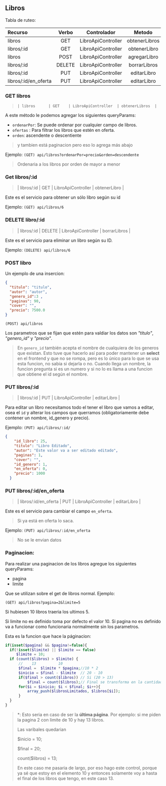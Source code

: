 ## Libros

Tabla de ruteo:

| Recurso               | Verbo  | Controlador         | Metodo         |
|:----------------------|:------:|:-------------------:|:--------------:|
| libros                | GET    | LibroApiController  | obtenerLibros  |
| libros/:id            | GET    | LibroApiController  | obtenerLibro   |
| libros                | POST   | LibroApiController  | agregarLibro   |
| libros/:id            | DELETE | LibroApiController  | borrarLibros   |
| libros/:id            | PUT    | LibroApiController  | editarLibro    |
| libros/:id/en_oferta  | PUT    | LibroApiController  | editarLibro    |

### GET libros

> `| libros      | GET    | LibroApiController  | obtenerLibros  |`

A este método le podemos agregar los siguientes queryParams:

- `ordenarPor`: Se puede ordenar por cualquier campo de libros.
- `ofertas` : Para filtrar los libros que estén en oferta.
- `orden`: ascendente o descentiente

> y tambien está paginacion pero eso lo agrega más abajo

Ejemplo: `(GET) api/libros?ordenarPor=precio&orden=descendente`

> Ordenaria a los libros por orden de mayor a menor

### Get libros/:id

> | libros/:id  | GET    | LibroApiController  | obtenerLibro   |

Este es el servicio para obtener un sólo libro según su id

Ejemplo: `(GET) api/libros/6`

### DELETE libro/:id

>| libros/:id  | DELETE | LibroApiController  | borrarLibros   |

Este es el servicio para eliminar un libro según su ID.

Ejemplo: `(DELETE) api/libros/6`

### POST libro

Un ejemplo de una insercion: 

```json
{
  "titulo": "titulo",
  "autor": "autor", 
  "genero_id":3 , 
  "paginas": 90, 
  "cover": "",
  "precio": 7500.0
}
```

`(POST) api/libros`

Los parametros que se fijan que estén para valdiar los datos son *"titulo"*, *"genero_id"* y *"precio"*. 

> En `genero_id` también acepta el nombre de cualquiera de los generos que existan. Esto tuve que hacerlo así para poder mantener un **select** en el frontend y que no se rompa, pero es lo único para lo que se usa esta funcion, no sabia si dejarla o no. Cuando llega un nombre, la funcion pregunta si es un numero y si no lo es llama a una funcion que obtiene el id según el nombre.



### PUT libros/:id

> | libros/:id  | PUT    | LibroApiController  | editarLibro    |

Para editar un libro necesitamos todo el tener el libro que vamos a editar, osea el `id` y alterar los campos que querramos (obligatoriamente debe contener un nombre, id_genero y precio).

Ejemplo: `(PUT) api/libros/:id/`

```JSON
{
    "id_libro": 25,
    "titulo": "Libro Editado",
    "autor": "Este valor va a ser editado editado",
    "paginas": 1,
    "cover": "",
    "id_genero": 1,
    "en_oferta": 0,
    "precio": 1000
  }
```


### PUT libros/:id/en_oferta

> | libros/:id/en_oferta  | PUT    | LibroApiController  | editarLibro    |

Este es el servicio para cambiar el campo `en_oferta`. 

> Si ya está en oferta lo saca.

Ejemplo: `(PUT) api/libros/:id/en_oferta`

> No se le envian datos

### Paginacion:

Para realizar una paginacion de los libros agregue los siguientes queryParams:

- pagina
- limite

Que se utilizan sobre el get de libros normal. Ejemplo:

`(GET) api/libros?pagina=2&limite=5`

Si hubiesen 10 libros traeria los ultimos 5.

Si limite no es definido toma por defecto el valor 10. Si pagina no es definido va a funcionar como funcionaria normalmente sin los parametros.

Esta es la funcion que hace la páginacion:

```php
if(isset($pagina) && $pagina!=false){
  if(!isset($limite) || $limite == false)
     $limite = 10;   
  if (count($libros) > $limite) {
      //    13          10
      $final =  $limite * $pagina;//10 * 2
      $inicio = $final - $limite  // 20 - 10 
      if($final > count($libros)) // Si (20 > 13)
          $final = count($libros);// Final se transforma en la cantidad de libros*
      for($i = $inicio; $i < $final; $i++){
          array_push($librosLimitados, $libros[$i]);
      }   
  }
}
```

>  *: Esto seria en caso de ser la **última página**. Por ejemplo: si me piden la pagina 2 con limite de 10 y  hay 13 libros.
>
> Las varibales quedarian
> 
> $inicio = 10;
> 
> $final = 20;
> 
> count($libros) = 13;
> 
> En este caso me pasaria de largo, por eso hago este control, porque ya sé que estoy en el elemento 10 y entonces solamente voy a hasta el final de los libros que tengo, en este caso 13.

